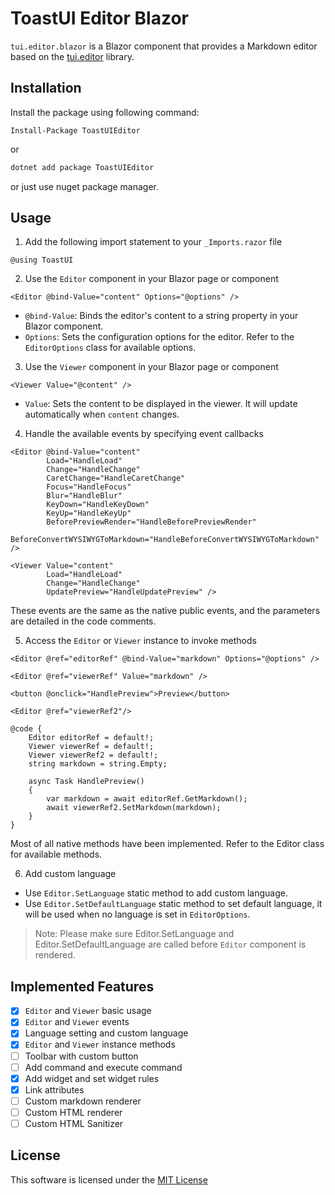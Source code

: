 # ToastUI Editor Blazor

`tui.editor.blazor` is a Blazor component that provides a Markdown editor based on the [tui.editor](https://github.com/nhn/tui.editor) library.


## Installation

Install the package using following command:

``` Package Manager
Install-Package ToastUIEditor
```

or

``` powershell
dotnet add package ToastUIEditor
```

or just use nuget package manager.


## Usage

1. Add the following import statement to your `_Imports.razor` file

``` razor
@using ToastUI
```


2. Use the `Editor` component in your Blazor page or component

``` razor
<Editor @bind-Value="content" Options="@options" />
```


- `@bind-Value`: Binds the editor's content to a string property in your Blazor component.
- `Options`: Sets the configuration options for the editor. Refer to the `EditorOptions` class for available options.

3. Use the `Viewer` component in your Blazor page or component

``` razor
<Viewer Value="@content" />
```

- `Value`: Sets the content to be displayed in the viewer. It will update automatically when `content` changes.


4. Handle the available events by specifying event callbacks

``` razor
<Editor @bind-Value="content"
        Load="HandleLoad"
        Change="HandleChange"
        CaretChange="HandleCaretChange"
        Focus="HandleFocus"
        Blur="HandleBlur"
        KeyDown="HandleKeyDown"
        KeyUp="HandleKeyUp"
        BeforePreviewRender="HandleBeforePreviewRender"
        BeforeConvertWYSIWYGToMarkdown="HandleBeforeConvertWYSIWYGToMarkdown" />

<Viewer Value="content"
        Load="HandleLoad"
        Change="HandleChange"
        UpdatePreview="HandleUpdatePreview" />
```

These events are the same as the native public events, and the parameters are detailed in the code comments.


5. Access the `Editor` or `Viewer` instance to invoke methods

``` razor
<Editor @ref="editorRef" @bind-Value="markdown" Options="@options" />

<Editor @ref="viewerRef" Value="markdown" />

<button @onclick="HandlePreview">Preview</button>

<Editor @ref="viewerRef2"/>

@code {
    Editor editorRef = default!;
    Viewer viewerRef = default!;
    Viewer viewerRef2 = default!;
    string markdown = string.Empty;
    
    async Task HandlePreview()
    {
        var markdown = await editorRef.GetMarkdown();
        await viewerRef2.SetMarkdown(markdown);
    }
}
```

Most of all native methods have been implemented. Refer to the Editor class for available methods.

6. Add custom language

- Use `Editor.SetLanguage` static method to add custom language.
- Use `Editor.SetDefaultLanguage` static method to set default language, it will be used when no language is set in `EditorOptions`.

> Note: Please make sure Editor.SetLanguage and Editor.SetDefaultLanguage are called before `Editor` component is rendered.


## Implemented Features

- [x] `Editor` and `Viewer` basic usage
- [x] `Editor` and `Viewer` events
- [x] Language setting and custom language
- [x] `Editor` and `Viewer` instance methods
- [ ] Toolbar with custom button
- [ ] Add command and execute command
- [x] Add widget and set widget rules
- [x] Link attributes
- [ ] Custom markdown renderer
- [ ] Custom HTML renderer
- [ ] Custom HTML Sanitizer

## License

This software is licensed under the [MIT License](LICENSE)
